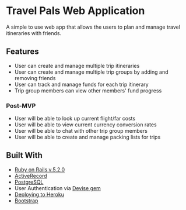 # Travel Pals Web Application
A simple to use web app that allows the users to plan and manage travel itineraries with friends.


## Features

* User can create and manage multiple trip itineraries
* User can create and manage multiple trip groups by adding and removing friends
* User can track and manage funds for each trip itinerary
* Trip group members can view other members' fund progress


### Post-MVP

* User will be able to look up current flight/far costs
* User will be able to view current currency conversion rates
* User will be able to chat with other trip group members
* User will be able to create and manage packing lists for trips


## Built With

* [Ruby on Rails v.5.2.0](https://rubyonrails.org/)
* [ActiveRecord](http://guides.rubyonrails.org/active_record_basics.html)
* [PostgreSQL](https://www.postgresql.org/)
* User Authentication via [Devise gem](https://github.com/plataformatec/devise)
* [Deploying to Heroku](https://devcenter.heroku.com/categories/deployment)
* [Bootstrap](https://getbootstrap.com/)
<!-- * RESTful jQuery based AJAX inplace editing via [Best In Place gem](https://github.com/bernat/best_in_place) -->